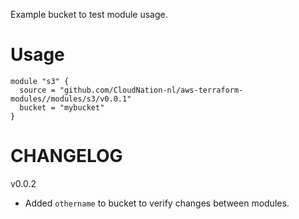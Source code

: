 Example bucket to test module usage. 

# Usage

```
module "s3" {
  source = "github.com/CloudNation-nl/aws-terraform-modules//modules/s3/v0.0.1"
  bucket = "mybucket"
}
```

# CHANGELOG

v0.0.2
- Added `othername` to bucket to verify changes between modules.